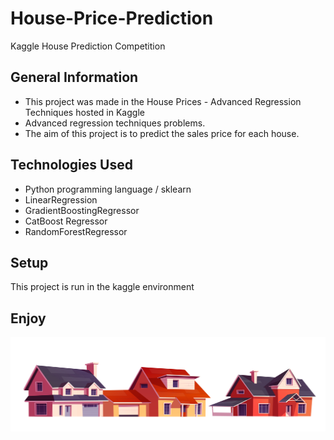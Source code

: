 # House-Price-Prediction
Kaggle House Prediction Competition

## General Information
- This project was made in the House Prices - Advanced Regression Techniques hosted in Kaggle
- Advanced regression techniques problems.
- The aim of this project is to predict the sales price for each house.

## Technologies Used
- Python programming language / sklearn
- LinearRegression
- GradientBoostingRegressor
- CatBoost Regressor
- RandomForestRegressor


## Setup
This project is run in the kaggle environment

## Enjoy
<img src="Img/2205_w015_n001_854a_p30_854.jpg" alt="Alt text" title="House Prediction Notebook">
